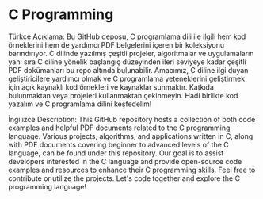 # C Programming

Türkçe Açıklama:
Bu GitHub deposu, C programlama dili ile ilgili hem kod örneklerini hem de yardımcı PDF belgelerini içeren bir koleksiyonu barındırıyor. C dilinde yazılmış çeşitli projeler, algoritmalar ve uygulamaların yanı sıra C diline yönelik başlangıç düzeyinden ileri seviyeye kadar çeşitli PDF dokümanları bu repo altında bulunabilir. Amacımız, C diline ilgi duyan geliştiricilere yardımcı olmak ve C programlama yeteneklerini geliştirmek için açık kaynaklı kod örnekleri ve kaynaklar sunmaktır. Katkıda bulunmaktan veya projeleri kullanmaktan çekinmeyin. Hadi birlikte kod yazalım ve C programlama dilini keşfedelim!

İngilizce Description:
This GitHub repository hosts a collection of both code examples and helpful PDF documents related to the C programming language. Various projects, algorithms, and applications written in C, along with PDF documents covering beginner to advanced levels of the C language, can be found under this repository. Our goal is to assist developers interested in the C language and provide open-source code examples and resources to enhance their C programming skills. Feel free to contribute or utilize the projects. Let's code together and explore the C programming language!
